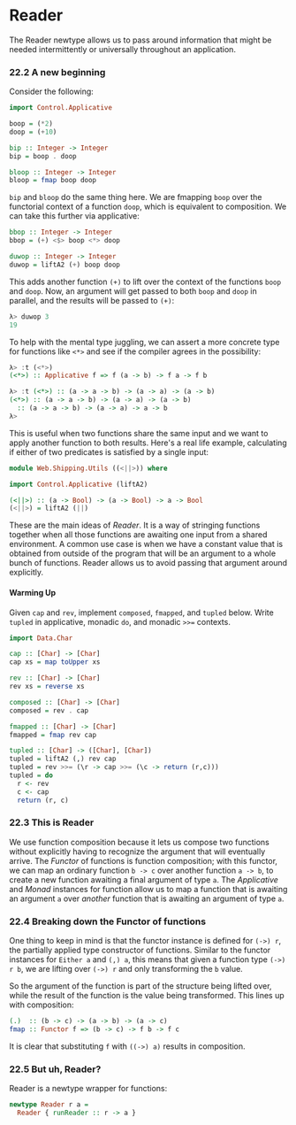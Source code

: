 # Reader

The Reader newtype allows us to pass around information that might be needed intermittently or universally throughout an application.

### 22.2 A new beginning
Consider the following:
```haskell
import Control.Applicative

boop = (*2)
doop = (+10)

bip :: Integer -> Integer
bip = boop . doop

bloop :: Integer -> Integer
bloop = fmap boop doop
```
`bip` and `bloop` do the same thing here.
We are fmapping `boop` over the functorial context of a function `doop`, which is equivalent to composition.
We can take this further via applicative:
```haskell
bbop :: Integer -> Integer
bbop = (+) <$> boop <*> doop

duwop :: Integer -> Integer
duwop = liftA2 (+) boop doop
```
This adds another function `(+)` to lift over the context of the functions `boop` and `doop`.
Now, an argument will get passed to both `boop` and `doop` in parallel, and the results will be passed to `(+)`:
```haskell
λ> duwop 3
19
```

To help with the mental type juggling, we can assert a more concrete type for functions like `<*>` and see if the compiler agrees in the possibility:
```haskell
λ> :t (<*>)
(<*>) :: Applicative f => f (a -> b) -> f a -> f b

λ> :t (<*>) :: (a -> a -> b) -> (a -> a) -> (a -> b)
(<*>) :: (a -> a -> b) -> (a -> a) -> (a -> b)
  :: (a -> a -> b) -> (a -> a) -> a -> b
λ>
```

This is useful when two functions share the same input and we want to apply another function to both results.
Here's a real life example, calculating if either of two predicates is satisfied by a single input:
```haskell
module Web.Shipping.Utils ((<||>)) where

import Control.Applicative (liftA2)

(<||>) :: (a -> Bool) -> (a -> Bool) -> a -> Bool
(<||>) = liftA2 (||)
```

These are the main ideas of *Reader*.
It is a way of stringing functions together when all those functions are awaiting one input from a shared environment.
A common use case is when we have a constant value that is obtained from outside of the program that will be an argument to a whole bunch of functions.
Reader allows us to avoid passing that argument around explicitly.

#### Warming Up
Given `cap` and `rev`, implement `composed`, `fmapped`, and `tupled` below.
Write `tupled` in applicative, monadic `do`, and monadic `>>=` contexts.
```haskell
import Data.Char

cap :: [Char] -> [Char]
cap xs = map toUpper xs

rev :: [Char] -> [Char]
rev xs = reverse xs

composed :: [Char] -> [Char]
composed = rev . cap

fmapped :: [Char] -> [Char]
fmapped = fmap rev cap

tupled :: [Char] -> ([Char], [Char])
tupled = liftA2 (,) rev cap
tupled = rev >>= (\r -> cap >>= (\c -> return (r,c)))
tupled = do
  r <- rev
  c <- cap
  return (r, c)
```

### 22.3 This is Reader
We use function composition because it lets us compose two functions without explicitly having to recognize the argument that will eventually arrive.
The *Functor* of functions is function composition;
with this functor, we can map an ordinary function `b -> c` over another function `a -> b`,
to create a new function awaiting a final argument of type `a`.
The *Applicative* and *Monad* instances for function allow us to map a function that is awaiting an argument `a` over *another* function that is awaiting an argument of type `a`.

### 22.4 Breaking down the Functor of functions
One thing to keep in mind is that the functor instance is defined for `(->) r`,
the partially applied type constructor of functions.
Similar to the functor instances for `Either a` and `(,) a`,
this means that given a function type `(->) r b`,
we are lifting over `(->) r` and only transforming the `b` value.

So the argument of the function is part of the structure being lifted over,
while the result of the function is the value being transformed.
This lines up with composition:
```haskell
(.)  :: (b -> c) -> (a -> b) -> (a -> c)
fmap :: Functor f => (b -> c) -> f b -> f c
```
It is clear that substituting `f` with `((->) a)` results in composition.

### 22.5 But uh, Reader?
Reader is a newtype wrapper for functions:
```haskell
newtype Reader r a =
  Reader { runReader :: r -> a }
```

